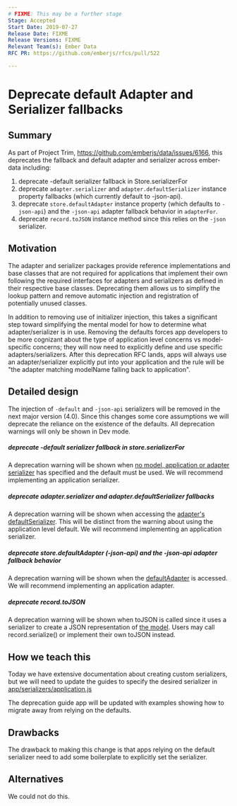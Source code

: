 ```yaml
---
# FIXME: This may be a further stage
Stage: Accepted
Start Date: 2019-07-27
Release Date: FIXME
Release Versions: FIXME
Relevant Team(s): Ember Data
RFC PR: https://github.com/emberjs/rfcs/pull/522

---
```


# Deprecate default Adapter and Serializer fallbacks

## Summary
As part of Project Trim, https://github.com/emberjs/data/issues/6166, this deprecates the fallback and default adapter and serializer across ember-data including:
1. deprecate -default serializer fallback in Store.serializerFor
2. deprecate `adapter.serializer` and `adapter.defaultSerializer` instance property fallbacks (which currently default to -json-api).
3. deprecate `store.defaultAdapter` instance property (which defaults to `-json-api`) and the `-json-api` adapter fallback behavior in `adapterFor`.
4. deprecate `record.toJSON` instance method since this relies on the `-json` serializer.

## Motivation

The adapter and serializer packages provide reference implementations and base classes that are not required for applications that implement their own following the required interfaces for adapters and serializers as defined in their respective base classes.  Deprecating them allows us to simplify the lookup pattern and remove automatic injection and registration of potentially unused classes.

In addition to removing use of initializer injection, this takes a significant step toward simplifying the mental model for how to determine what adapter/serializer is in use. Removing the defaults forces app developers to be more cognizant about the type of application level concerns vs model-specific concerns; they will now need to explicitly define and use specific adapters/serializers. After this deprecation RFC lands, apps will always use an adapter/serializer explicitly put into your application and the rule will be "the adapter matching modelName falling back to application".

## Detailed design
The injection of `-default` and `-json-api` serializers will be removed in the next major version (4.0). Since this changes some core assumptions we will deprecate the reliance on the existence of the defaults. All deprecation warnings will only be shown in Dev mode.

##### deprecate -default serializer fallback in store.serializerFor
A deprecation warning will be shown when [no model, application or adapter serializer](https://github.com/emberjs/data/blob/67affb0eca7048a1a0edc856af46d1305cd1fc1d/packages/store/addon/-private/system/store.ts#L2909) has specified and the default must be used. We will recommend implementing an application serializer.

##### deprecate adapter.serializer and adapter.defaultSerializer fallbacks
A deprecation warning will be shown when accessing the [adapter's defaultSerializer](https://github.com/emberjs/data/blob/67affb0eca7048a1a0edc856af46d1305cd1fc1d/packages/store/addon/-private/system/store.ts#L2896). This will be distinct from the warning about using the application level default. We will recommend implementing an application serializer.

##### deprecate store.defaultAdapter (-json-api) and the -json-api adapter fallback behavior
A deprecation warning will be shown when the [defaultAdapter](https://github.com/emberjs/data/blob/b0cf3225662bfb806cd0c02b55b763e37a319b32/packages/store/addon/-private/system/store.ts#L309) is accessed.  We will recommend implementing an application adapter.

##### deprecate record.toJSON
A deprecation warning will be shown when toJSON is called since it uses a serializer to create a JSON representation of [the model](https://guides.emberjs.com/release/models/customizing-serializers/#toc_customizing-serializers). Users may call record.serialize() or implement their own toJSON instead.

## How we teach this

Today we have extensive documentation about creating custom serializers, but we will need to update the guides to specify the desired serializer in [app/serializers/application.js](https://guides.emberjs.com/release/models/customizing-serializers/#toc_customizing-serializers)

The deprecation guide app will be updated with examples showing how to
migrate away from relying on the defaults.

## Drawbacks

The drawback to making this change is that apps relying on the default serializer need to add some boilerplate to explicitly set the serializer.

## Alternatives

We could not do this.
